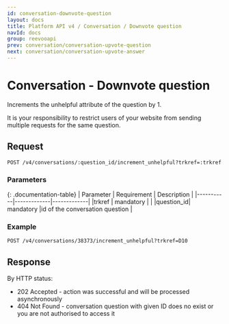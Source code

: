 ```yaml
---
id: conversation-downvote-question
layout: docs
title: Platform API v4 / Conversation / Downvote question
navId: docs
group: reevooapi
prev: conversation/conversation-upvote-question
next: conversation/conversation-upvote-answer
---
```


# Conversation - Downvote question

Increments the unhelpful attribute of the question by 1.

<div class="warning">
  It is your responsibility to restrict users of your website from sending multiple requests for the same question.
</div>

## **Request**

`POST /v4/conversations/:question_id/increment_unhelpful?trkref=:trkref`

### Parameters

{: .documentation-table}
| Parameter | Requirement | Description |
|-----------|-------------|-------------|
|trkref     | mandatory   |             |
|question_id| mandatory   |id of the conversation question |

### Example

`POST /v4/conversations/38373/increment_unhelpful?trkref=D10`

## **Response**

By HTTP status:

 * 202 Accepted - action was successful and will be processed asynchronously
 * 404 Not Found - conversation question with given ID does no exist or you are not authorised to access it
